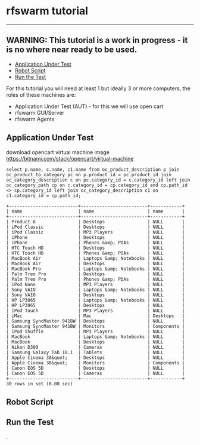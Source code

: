 
# rfswarm tutorial
---
WARNING: This tutorial is a work in progress - it is no where near ready to be used.
---
- [Application Under Test](#Application-Under-Test)
- [Robot Script](#Robot-Script)
- [Run the Test](#Run-the-Test)


For this tutorial you will need at least 1 but ideally 3 or more computers, the roles of these machines are:
- Application Under Test (AUT) - for this we will use open cart
- rfswarm GUI/Server
- rfswarm Agents

## Application Under Test

download opencart virtual machine image
https://bitnami.com/stack/opencart/virtual-machine




```
select p.name, c.name, c1.name from oc_product_description p join oc_product_to_category pc on p.product_id = pc.product_id join oc_category_description c on pc.category_id = c.category_id left join oc_category_path cp on c.category_id = cp.category_id and cp.path_id <> cp.category_id left join oc_category_description c1 on c1.category_id = cp.path_id;

+--------------------------+-------------------------+------------+
| name                     | name                    | name       |
+--------------------------+-------------------------+------------+
| Product 8                | Desktops                | NULL       |
| iPod Classic             | Desktops                | NULL       |
| iPod Classic             | MP3 Players             | NULL       |
| iPhone                   | Desktops                | NULL       |
| iPhone                   | Phones &amp; PDAs       | NULL       |
| HTC Touch HD             | Desktops                | NULL       |
| HTC Touch HD             | Phones &amp; PDAs       | NULL       |
| MacBook Air              | Laptops &amp; Notebooks | NULL       |
| MacBook Air              | Desktops                | NULL       |
| MacBook Pro              | Laptops &amp; Notebooks | NULL       |
| Palm Treo Pro            | Desktops                | NULL       |
| Palm Treo Pro            | Phones &amp; PDAs       | NULL       |
| iPod Nano                | MP3 Players             | NULL       |
| Sony VAIO                | Laptops &amp; Notebooks | NULL       |
| Sony VAIO                | Desktops                | NULL       |
| HP LP3065                | Laptops &amp; Notebooks | NULL       |
| HP LP3065                | Desktops                | NULL       |
| iPod Touch               | MP3 Players             | NULL       |
| iMac                     | Mac                     | Desktops   |
| Samsung SyncMaster 941BW | Desktops                | NULL       |
| Samsung SyncMaster 941BW | Monitors                | Components |
| iPod Shuffle             | MP3 Players             | NULL       |
| MacBook                  | Laptops &amp; Notebooks | NULL       |
| MacBook                  | Desktops                | NULL       |
| Nikon D300               | Cameras                 | NULL       |
| Samsung Galaxy Tab 10.1  | Tablets                 | NULL       |
| Apple Cinema 30&quot;    | Desktops                | NULL       |
| Apple Cinema 30&quot;    | Monitors                | Components |
| Canon EOS 5D             | Desktops                | NULL       |
| Canon EOS 5D             | Cameras                 | NULL       |
+--------------------------+-------------------------+------------+
30 rows in set (0.00 sec)
```


## Robot Script




## Run the Test



.
